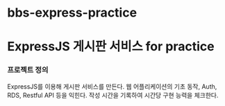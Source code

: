 # bbs-express-practice

# ExpressJS 게시판 서비스 for practice

### 프로젝트 정의
ExpressJS를 이용해 게시판 서비스를 만든다.
웹 어플리케이션의 기초 동작, Auth, RDS, Restful API 등을 익힌다.
작성 시간을 기록하여 시간당 구현 능력을 체크한다.
